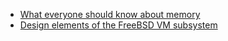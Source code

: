   * [What everyone should know about memory](http://lwn.net/Articles/250967/)
  * [Design elements of the FreeBSD VM subsystem](http://www.nondot.org/sabre/os/files/Misc/BSD_VM/index.html)